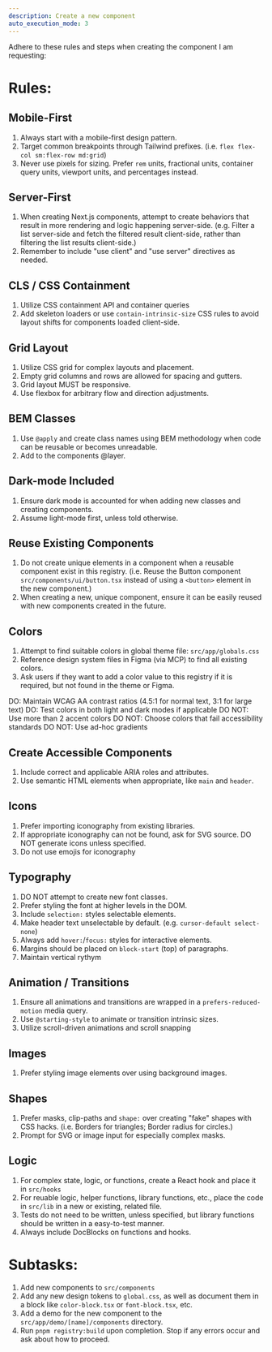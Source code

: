 ```yaml
---
description: Create a new component
auto_execution_mode: 3
---
```


Adhere to these rules and steps when creating the component I am requesting:

# Rules:
## Mobile-First
1. Always start with a mobile-first design pattern.
2. Target common breakpoints through Tailwind prefixes. (i.e. `flex flex-col sm:flex-row md:grid`)
3. Never use pixels for sizing. Prefer `rem` units, fractional units, container query units, viewport units, and percentages instead.

## Server-First
1. When creating Next.js components, attempt to create behaviors that result in more rendering and logic happening server-side. (e.g. Filter a list server-side and fetch the filtered result client-side, rather than filtering the list results client-side.)
2. Remember to include "use client" and "use server" directives as needed.

## CLS / CSS Containment
1. Utilize CSS containment API and container queries
2. Add skeleton loaders or use `contain-intrinsic-size` CSS rules to avoid layout shifts for components loaded client-side.

## Grid Layout
1. Utilize CSS grid for complex layouts and placement.
2. Empty grid columns and rows are allowed for spacing and gutters.
3. Grid layout MUST be responsive.
4. Use flexbox for arbitrary flow and direction adjustments.

## BEM Classes
1. Use `@apply` and create class names using BEM methodology when code can be reusable or becomes unreadable.
2. Add to the components @layer.

## Dark-mode Included
1. Ensure dark mode is accounted for when adding new classes and creating components.
2. Assume light-mode first, unless told otherwise.

## Reuse Existing Components
1. Do not create unique elements in a component when a reusable component exist in this registry. (i.e. Reuse the Button component `src/components/ui/button.tsx` instead of using a `<button>` element in the new component.)
2. When creating a new, unique component, ensure it can be easily reused with new components created in the future.

## Colors
1. Attempt to find suitable colors in global theme file: `src/app/globals.css`
2. Reference design system files in Figma (via MCP) to find all existing colors.
3. Ask users if they want to add a color value to this registry if it is required, but not found in the theme or Figma.

DO: Maintain WCAG AA contrast ratios (4.5:1 for normal text, 3:1 for large text)
DO: Test colors in both light and dark modes if applicable
DO NOT: Use more than 2 accent colors
DO NOT: Choose colors that fail accessibility standards
DO NOT: Use ad-hoc gradients

## Create Accessible Components
1. Include correct and applicable ARIA roles and attributes.
2. Use semantic HTML elements when appropriate, like `main` and `header`.

## Icons
1. Prefer importing iconography from existing libraries.
2. If appropriate iconography can not be found, ask for SVG source. DO NOT generate icons unless specified.
3. Do not use emojis for iconography

## Typography
1. DO NOT attempt to create new font classes.
2. Prefer styling the font at higher levels in the DOM.
3. Include `selection:` styles selectable elements.
4. Make header text unselectable by default. (e.g. `cursor-default select-none`)
5. Always add `hover:`/`focus:` styles for interactive elements.
6. Margins should be placed on `block-start` (top) of paragraphs.
7. Maintain vertical rythym

## Animation / Transitions
1. Ensure all animations and transitions are wrapped in a `prefers-reduced-motion` media query.
2. Use `@starting-style` to animate or transition intrinsic sizes.
3. Utilize scroll-driven animations and scroll snapping

## Images
1. Prefer styling image elements over using background images.

## Shapes
1. Prefer masks, clip-paths and `shape:` over creating "fake" shapes with CSS hacks. (i.e. Borders for triangles; Border radius for circles.)
2. Prompt for SVG or image input for especially complex masks.

## Logic
1. For complex state, logic, or functions, create a React hook and place it in `src/hooks`
2. For reuable logic, helper functions, library functions, etc., place the code in `src/lib` in a new or existing, related file.
3. Tests do not need to be written, unless specified, but library functions should be written in a easy-to-test manner.
4. Always include DocBlocks on functions and hooks.

# Subtasks:
1. Add new components to `src/components`
2. Add any new design tokens to `global.css`, as well as document them in a block like `color-block.tsx` or `font-block.tsx`, etc.
3. Add a demo for the new component to the `src/app/demo/[name]/components` directory.
4. Run `pnpm registry:build` upon completion. Stop if any errors occur and ask about how to proceed.